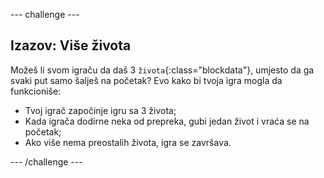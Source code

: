 \--- challenge \---

## Izazov: Više života

Možeš li svom igraču da daš 3 `života`{:class="blockdata"}, umjesto da ga svaki put samo šalješ na početak? Evo kako bi tvoja igra mogla da funkcioniše:

+ Tvoj igrač započinje igru sa 3 života;
+ Kada igrača dodirne neka od prepreka, gubi jedan život i vraća se na početak;
+ Ako više nema preostalih života, igra se završava.

\--- /challenge \---
